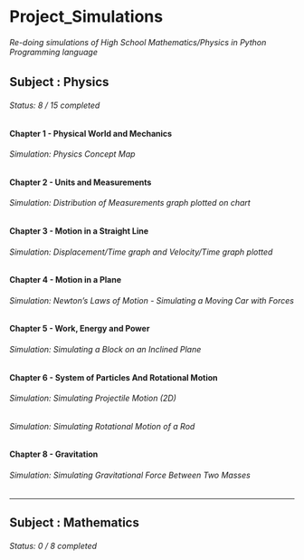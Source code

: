 # Project_Simulations

###### Re-doing simulations of High School Mathematics/Physics in Python Programming language



## Subject : Physics 
###### Status: 8 / 15 completed


#### Chapter 1 - Physical World and Mechanics
###### Simulation: Physics Concept Map


#### Chapter 2 - Units and Measurements
###### Simulation: Distribution of Measurements graph plotted on chart

#### Chapter 3 - Motion in a Straight Line
###### Simulation: Displacement/Time graph and Velocity/Time graph plotted

#### Chapter 4 - Motion in a Plane
###### Simulation:  Newton’s Laws of Motion - Simulating a Moving Car with Forces

#### Chapter 5 - Work, Energy and Power
###### Simulation:   Simulating a Block on an Inclined Plane

#### Chapter 6 - System of Particles And Rotational Motion
###### Simulation:   Simulating Projectile Motion (2D)

###### Simulation:   Simulating Rotational Motion of a Rod

#### Chapter 8 - Gravitation
###### Simulation:   Simulating Gravitational Force Between Two Masses

---





## Subject : Mathematics
###### Status: 0 / 8 completed

